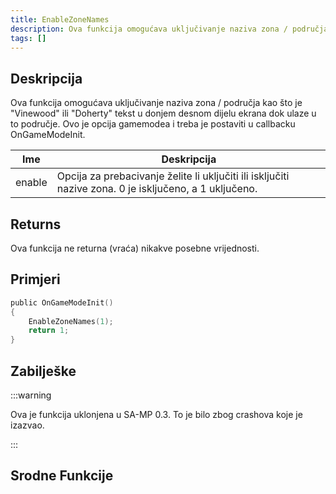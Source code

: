 ```yaml
---
title: EnableZoneNames
description: Ova funkcija omogućava uključivanje naziva zona / područja kao što je "Vinewood" ili "Doherty" tekst u donjem desnom dijelu ekrana dok ulaze u to područje.
tags: []
---
```


## Deskripcija

Ova funkcija omogućava uključivanje naziva zona / područja kao što je "Vinewood" ili "Doherty" tekst u donjem desnom dijelu ekrana dok ulaze u to područje. Ovo je opcija gamemodea i treba je postaviti u callbacku OnGameModeInit.

| Ime    | Deskripcija                                                                                            |
| ------ | ------------------------------------------------------------------------------------------------------ |
| enable | Opcija za prebacivanje želite li uključiti ili isključiti nazive zona. 0 je isključeno, a 1 uključeno. |

## Returns

Ova funkcija ne returna (vraća) nikakve posebne vrijednosti.

## Primjeri

```c
public OnGameModeInit()
{
    EnableZoneNames(1);
    return 1;
}
```

## Zabilješke

:::warning

Ova je funkcija uklonjena u SA-MP 0.3. To je bilo zbog crashova koje je izazvao.

:::

## Srodne Funkcije
